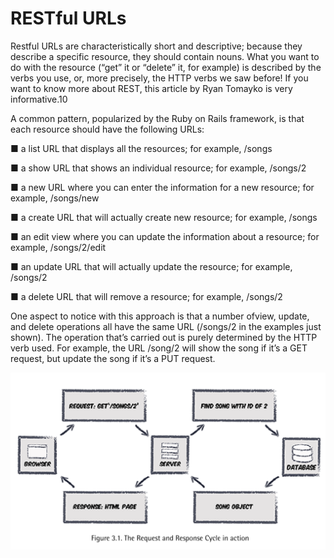 # RESTful URLs

Restful URLs are characteristically short and descriptive; because they describe a specific resource, they should contain nouns. What you want to do with the resource (“get” it or “delete” it, for example) is described by the verbs you use, or, more precisely, the HTTP verbs we saw before! If you want to know more about REST, this article by Ryan Tomayko is very informative.10

A common pattern, popularized by the Ruby on Rails framework, is that each resource should have the following URLs:

■ a list URL that displays all the resources; for example, /songs 

■ a show URL that shows an individual resource; for example, /songs/2

■ a new URL where you can enter the information for a new resource; for example, /songs/new

■ a create URL that will actually create new resource; for example, /songs

■ an edit view where you can update the information about a resource; for example, /songs/2/edit

■ an update URL that will actually update the resource; for example, /songs/2 

■ a delete URL that will remove a resource; for example, /songs/2

One aspect to notice with this approach is that a number ofview, update, and delete operations all have the same URL (/songs/2 in the examples just shown). The operation that’s carried out is purely determined by the HTTP verb used. For example, the URL /song/2 will show the song if it’s a GET request, but update the song if it’s a PUT request.

![](img/2019-12-26-17-43-56.png)